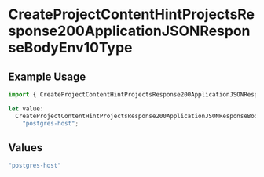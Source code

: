 # CreateProjectContentHintProjectsResponse200ApplicationJSONResponseBodyEnv10Type

## Example Usage

```typescript
import { CreateProjectContentHintProjectsResponse200ApplicationJSONResponseBodyEnv10Type } from "@vercel/sdk/models/operations/createproject.js";

let value:
  CreateProjectContentHintProjectsResponse200ApplicationJSONResponseBodyEnv10Type =
    "postgres-host";
```

## Values

```typescript
"postgres-host"
```
